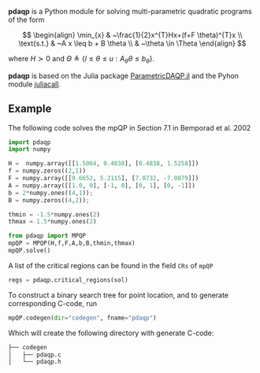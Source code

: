 **pdaqp** is a Python module for solving multi-parametric quadratic programs of the form

$$
\begin{align}
\min_{x} &  ~\frac{1}{2}x^{T}Hx+(f+F \theta)^{T}x \\
\text{s.t.} & ~A x \leq b + B \theta \\
& ~\theta \in \Theta
\end{align}
$$

where $H \succ 0$ and $\Theta \triangleq \lbrace l \leq \theta \leq u : A_{\theta} \theta \leq b_{\theta}\rbrace$.

**pdaqp** is based on the Julia package [ParametricDAQP.jl](https://github.com/darnstrom/ParametricDAQP.jl/) and the Pyhon module [juliacall](https://juliapy.github.io/PythonCall.jl/stable/juliacall/). 

## Example
The following code solves the mpQP in Section 7.1 in Bemporad et al. 2002
```python
import pdaqp
import numpy

H =  numpy.array([[1.5064, 0.4838], [0.4838, 1.5258]])
f = numpy.zeros((2,1))
F = numpy.array([[9.6652, 5.2115], [7.0732, -7.0879]])
A = numpy.array([[1.0, 0], [-1, 0], [0, 1], [0, -1]])
b = 2*numpy.ones((4,1));
B = numpy.zeros((4,2));

thmin = -1.5*numpy.ones(2)
thmax = 1.5*numpy.ones(2)

from pdaqp import MPQP
mpQP = MPQP(H,f,F,A,b,B,thmin,thmax)
mpQP.solve()
```
A list of the critical regions can be found in the field `CRs` of `mpQP`
```python
regs = pdaqp.critical_regions(sol)
```
To construct a binary search tree for point location, and to generate corresponding C-code, run 

```python
mpQP.codegen(dir="codegen", fname="pdaqp")
```
Which will create the following directory with generate C-code:
```bash
├── codegen
│   ├── pdaqp.c
│   └── pdaqp.h
```
